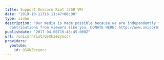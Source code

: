 ```yaml
---
title: Support Unicorn Riot (360 VR)
date: "2019-10-11T16:11:47+08:00"
type: video
description: 'Our media is made possible because we are independently funded through
  contributions from viewers like you. DONATE HERE: http://www.unicornriot.ninja/?page_id=211'
publishdate: "2017-04-06T15:45:45.000Z"
url: /unicornriot/QSXkZezyncc/
providers:
  youtube:
    id: QSXkZezyncc
---
```

